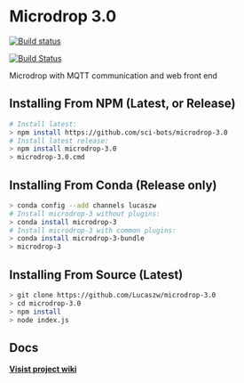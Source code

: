 # Microdrop 3.0

[![Build status](https://ci.appveyor.com/api/projects/status/cnb2m5x6a85kti5d?svg=true)](https://ci.appveyor.com/project/SciBots/microdrop-3-0-wikbc)

[![Build Status](https://travis-ci.org/sci-bots/microdrop-3.0.svg?branch=master)](https://travis-ci.org/sci-bots/microdrop-3.0)


Microdrop with MQTT communication and web front end

## Installing From NPM (Latest, or Release)

```sh
# Install latest:
> npm install https://github.com/sci-bots/microdrop-3.0
# Install latest release:
> npm install microdrop-3.0
> microdrop-3.0.cmd
```

## Installing From Conda (Release only)

```sh
> conda config --add channels lucaszw
# Install microdrop-3 without plugins:
> conda install microdrop-3
# Install microdrop-3 with common plugins:
> conda install microdrop-3-bundle
> microdrop-3
```

## Installing From Source (Latest)

```sh
> git clone https://github.com/Lucaszw/microdrop-3.0
> cd microdrop-3.0
> npm install
> node index.js
```

## Docs

**[Visist project wiki](https://github.com/Lucaszw/microdrop-3.0/wiki)**

